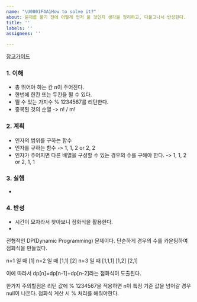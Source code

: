 ```yaml
---
name: "\U0001F4A1How to solve it?"
about: 문제를 풀기 전에 어떻게 먼저 풀 것인지 생각을 정리하고, 다풀고나서 반성한다.
title: ''
labels: ''
assignees: ''

---
```


[참고가이드](https://megaptera.notion.site/6-5f9b4105eb0748fd8f8baa631d92d6ea)

### 1. 이해
- 총 뛰어야 하는 칸 n이 주어진다.
- 한번에 한칸 또는 두칸을 뛸 수 있다.
- 뛸 수 있는 가지수 % 1234567를 리턴한다.
- 중복된 것의 순열 -> n! / m!

### 2. 계획
- 인자의 범위를 구하는 함수
- 인자를 구하는 함수 -> 1, 1, 2 or 2, 2
- 인자가 주어지면 다른 배열을 구성할 수 있는 경우의 수를 구해야 한다. -> 1, 1, 2 or 2, 1, 1 

### 3. 실행
- 

### 4. 반성
- 시간이 모자라서 찾아보니 점화식을 활용한다.
- 

전형적인 DP(Dynamic Programming) 문제이다.
단순하게 경우의 수를 카운팅하여 점화식을 만들었다.

n=1 일 때
[1]
n=2 일 때
[1,1]
[2]
n=3 일 때
[1,1,1]
[1,2]
[2,1]

이에 따라서 
dp[n]=dp[n-1]+dp[n-2]라는 점화식이 도출된다.

한가지 주의할점은 리턴 값에 % 1234567을 적용하면
n이 특정 기준 값을 넘어갈 경우 null이 나온다.
점화식 계산 시 % 처리를 해줘야한다.
